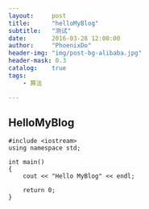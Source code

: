 ```yaml
---
layout:     post
title:      "helloMyBlog"
subtitle:   "测试"
date:       2016-03-28 12:00:00
author:     "PhoenixDo"
header-img: "img/post-bg-alibaba.jpg"
header-mask: 0.3
catalog:    true
tags:
    - 算法

---
```



## HelloMyBlog

    #include <iostream>
    using namespace std;

    int main()
    {
        cout << "Hello MyBlog" << endl;

        return 0;
    }
 

  
